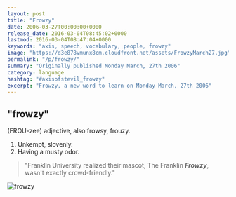 ```yaml
---
layout: post
title: "Frowzy"
date: 2006-03-27T00:00:00+0000
release_date: 2016-03-04T08:45:02+0000
lastmod: 2016-03-04T08:47:04+0000
keywords: "axis, speech, vocabulary, people, frowzy"
image: "https://d3e878vmunx8cm.cloudfront.net/assets/FrowzyMarch27.jpg"
permalink: "/p/frowzy/"
summary: "Originally published Monday March, 27th 2006"
category: language
hashtag: "#axisofstevil_frowzy"
excerpt: "Frowzy, a new word to learn on Monday March, 27th 2006"
---
```


[id_1]: https://d3e878vmunx8cm.cloudfront.net/assets/FrowzyMarch27.jpg "frowzy"

## "frowzy" ##

(FROU-zee) adjective, also frowsy, frouzy.

1. Unkempt, slovenly.
2. Having a musty odor.
 
> "Franklin University realized their mascot, The Franklin ***Frowzy***, wasn't exactly crowd-friendly."

![frowzy][id_1]
